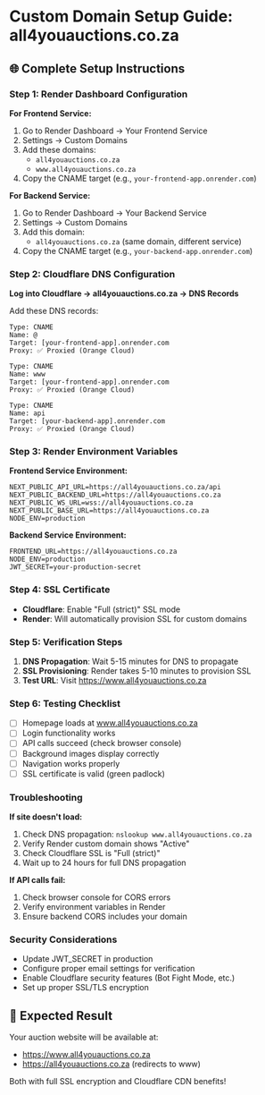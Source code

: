 # Custom Domain Setup Guide: all4youauctions.co.za

## 🌐 Complete Setup Instructions

### Step 1: Render Dashboard Configuration
**For Frontend Service:**
1. Go to Render Dashboard → Your Frontend Service
2. Settings → Custom Domains
3. Add these domains:
   - `all4youauctions.co.za`
   - `www.all4youauctions.co.za`
4. Copy the CNAME target (e.g., `your-frontend-app.onrender.com`)

**For Backend Service:**
1. Go to Render Dashboard → Your Backend Service
2. Settings → Custom Domains  
3. Add this domain:
   - `all4youauctions.co.za` (same domain, different service)
4. Copy the CNAME target (e.g., `your-backend-app.onrender.com`)

### Step 2: Cloudflare DNS Configuration
**Log into Cloudflare → all4youauctions.co.za → DNS Records**

Add these DNS records:
```
Type: CNAME
Name: @
Target: [your-frontend-app].onrender.com
Proxy: ✅ Proxied (Orange Cloud)

Type: CNAME
Name: www
Target: [your-frontend-app].onrender.com
Proxy: ✅ Proxied (Orange Cloud)

Type: CNAME
Name: api
Target: [your-backend-app].onrender.com
Proxy: ✅ Proxied (Orange Cloud)
```

### Step 3: Render Environment Variables
**Frontend Service Environment:**
```
NEXT_PUBLIC_API_URL=https://all4youauctions.co.za/api
NEXT_PUBLIC_BACKEND_URL=https://all4youauctions.co.za
NEXT_PUBLIC_WS_URL=wss://all4youauctions.co.za
NEXT_PUBLIC_BASE_URL=https://all4youauctions.co.za
NODE_ENV=production
```

**Backend Service Environment:**
```
FRONTEND_URL=https://all4youauctions.co.za
NODE_ENV=production
JWT_SECRET=your-production-secret
```

### Step 4: SSL Certificate
- **Cloudflare**: Enable "Full (strict)" SSL mode
- **Render**: Will automatically provision SSL for custom domains

### Step 5: Verification Steps
1. **DNS Propagation**: Wait 5-15 minutes for DNS to propagate
2. **SSL Provisioning**: Render takes 5-10 minutes to provision SSL
3. **Test URL**: Visit https://www.all4youauctions.co.za

### Step 6: Testing Checklist
- [ ] Homepage loads at www.all4youauctions.co.za
- [ ] Login functionality works
- [ ] API calls succeed (check browser console)
- [ ] Background images display correctly
- [ ] Navigation works properly
- [ ] SSL certificate is valid (green padlock)

### Troubleshooting
**If site doesn't load:**
1. Check DNS propagation: `nslookup www.all4youauctions.co.za`
2. Verify Render custom domain shows "Active"
3. Check Cloudflare SSL is "Full (strict)"
4. Wait up to 24 hours for full DNS propagation

**If API calls fail:**
1. Check browser console for CORS errors
2. Verify environment variables in Render
3. Ensure backend CORS includes your domain

### Security Considerations
- Update JWT_SECRET in production
- Configure proper email settings for verification
- Enable Cloudflare security features (Bot Fight Mode, etc.)
- Set up proper SSL/TLS encryption

## 🎉 Expected Result
Your auction website will be available at:
- https://www.all4youauctions.co.za
- https://all4youauctions.co.za (redirects to www)

Both with full SSL encryption and Cloudflare CDN benefits!
